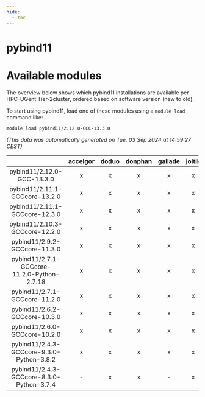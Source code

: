 ```yaml
---
hide:
  - toc
---
```


pybind11
========

# Available modules


The overview below shows which pybind11 installations are available per HPC-UGent Tier-2cluster, ordered based on software version (new to old).

To start using pybind11, load one of these modules using a `module load` command like:

```shell
module load pybind11/2.12.0-GCC-13.3.0
```

*(This data was automatically generated on Tue, 03 Sep 2024 at 14:59:27 CEST)*  

| |accelgor|doduo|donphan|gallade|joltik|shinx|skitty|
| :---: | :---: | :---: | :---: | :---: | :---: | :---: | :---: |
|pybind11/2.12.0-GCC-13.3.0|x|x|x|x|x|x|x|
|pybind11/2.11.1-GCCcore-13.2.0|x|x|x|x|x|x|x|
|pybind11/2.11.1-GCCcore-12.3.0|x|x|x|x|x|x|x|
|pybind11/2.10.3-GCCcore-12.2.0|x|x|x|x|x|x|x|
|pybind11/2.9.2-GCCcore-11.3.0|x|x|x|x|x|x|x|
|pybind11/2.7.1-GCCcore-11.2.0-Python-2.7.18|x|x|x|x|x|-|x|
|pybind11/2.7.1-GCCcore-11.2.0|x|x|x|x|x|-|x|
|pybind11/2.6.2-GCCcore-10.3.0|x|x|x|x|x|-|x|
|pybind11/2.6.0-GCCcore-10.2.0|x|x|x|x|x|-|x|
|pybind11/2.4.3-GCCcore-9.3.0-Python-3.8.2|x|x|x|x|x|-|x|
|pybind11/2.4.3-GCCcore-8.3.0-Python-3.7.4|-|x|x|-|x|-|x|
